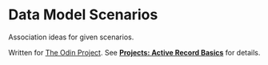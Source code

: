 # Data Model Scenarios

Association ideas for given scenarios.

Written for [The Odin Project](http://www.theodinproject.com/). See **[Projects: Active Record Basics](http://www.theodinproject.com/courses/ruby-on-rails/lessons/building-with-active-record)** for details.
